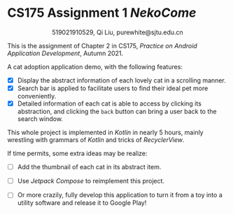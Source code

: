 # CS175 Assignment 1 *NekoCome*

<center>519021910529, Qi Liu, purewhite@sjtu.edu.cn</center>

This is the assignment of Chapter 2 in CS175, *Practice on Android Application Development*, Autumn 2021.

A cat adoption application demo, with the following features:

- [x] Display the abstract information of each lovely cat in a scrolling manner.
- [x] Search bar is applied to facilitate users to find their ideal pet more conveniently.
- [x] Detailed information of each cat is able to access by clicking its abstraction, and clicking the `back` button can bring a user back to the search window.

This whole project is implemented in *Kotlin* in nearly 5 hours, mainly wrestling with grammars of *Kotlin* and tricks of *RecyclerView*.

If time permits, some extra ideas may be realize:

- [ ] Add the thumbnail of each cat in its abstract item. 

- [ ] Use *Jetpack Compose* to reimplement this project.
- [ ] Or more crazily, fully develop this application to turn it from a toy into a utility software and release it to Google Play!